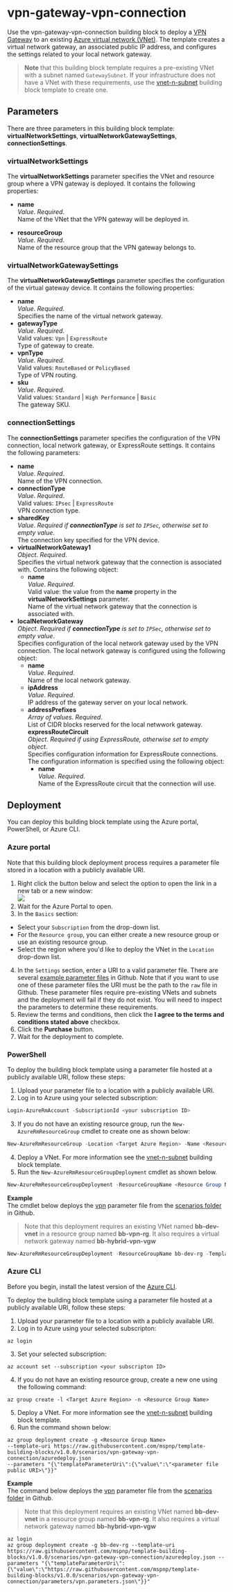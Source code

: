# vpn-gateway-vpn-connection

Use the vpn-gateway-vpn-connection building block to deploy a [VPN Gateway](https://azure.microsoft.com/en-us/documentation/articles/vpn-gateway-about-vpngateways/) to an existing [Azure virtual network (VNet)](https://azure.microsoft.com/en-us/documentation/articles/resource-groups-networking/#virtual-network). The template creates a virtual network gateway, an associated public IP address, and configures the settings related to your local network gateway.

> **Note** that this building block template requires a pre-existing VNet with a subnet named `GatewaySubnet`. If your infrastructure does not have a VNet with these requirements, use the [vnet-n-subnet](https://github.com/mspnp/template-building-blocks/blob/v1.0.0/templates/buildingBlocks/vnet-n-subnet/README.md) building block template to create one.

## Parameters

There are three parameters in this building block template: **virtualNetworkSettings**, **virtualNetworkGatewaySettings**, **connectionSettings**.
 
### virtualNetworkSettings

The **virtualNetworkSettings** parameter specifies the VNet and resource group where a VPN gateway is deployed. It contains the following properties:

- **name**  
_Value_. _Required_.  
Name of the VNet that the VPN gateway will be deployed in.

- **resourceGroup**  
_Value_. _Required_.  
Name of the resource group that the VPN gateway belongs to.  

### virtualNetworkGatewaySettings

The **virtualNetworkGatewaySettings** parameter specifies the configuration of the virtual gateway device. It contains the following properties:

- **name**  
_Value_. _Required_.  
Specifies the name of the virtual network gateway.  
- **gatewayType**  
_Value_. _Required_.  
Valid values: `Vpn` | `ExpressRoute`  
Type of gateway to create.  
- **vpnType**  
_Value_. _Required_.  
Valid values: `RouteBased` or `PolicyBased`  
Type of VPN routing.  
- **sku**  
_Value_. _Required_.  
Valid values: `Standard` | `High Performance` | `Basic`  
The gateway SKU.  

### connectionSettings

The **connectionSettings** parameter specifies the configuration of the VPN connection, local network gateway, or ExpressRoute settings. It contains the following parameters:

- **name**  
_Value_. _Required_.  
Name of the VPN connection.  
- **connectionType**  
_Value_. _Required_.  
Valid values: `IPsec` | `ExpressRoute`  
VPN connection type.  
- **sharedKey**  
_Value_. _Required if **connectionType** is set to `IPSec`, otherwise set to empty value_.  
The connection key specified for the VPN device.  
- **virtualNetworkGateway1**  
_Object_. _Required_.  
Specifies the virtual network gateway that the connection is associated with. Contains the following object:  
  - **name**  
  _Value_. _Required_.  
  Valid value: the value from the **name** property in the **virtualNetworkSettings** parameter.  
  Name of the virtual network gateway that the connection is associated with.  
- **localNetworkGateway**  
_Object_. _Required if **connectionType** is set to `IPSec`, otherwise set to empty value_.  
Specifies configuration of the local network gateway used by the VPN connection. The local network gateway is configured using the following object:  
  - **name**  
  _Value_. _Required_.  
  Name of the local network gateway.  
  - **ipAddress**  
  _Value_. _Required_.  
  IP address of the gateway server on your local network.  
  - **addressPrefixes**  
  _Array of values_. _Required_.  
  List of CIDR blocks reserved for the local netwwork gateway.  
   **expressRouteCircuit**  
   _Object_. _Required if using ExpressRoute, otherwise set to empty object_.  
   Specifies configuration information for ExpressRoute connections. The configuration information is specified using the following object:  
    - **name**  
    _Value_. _Required_.  
    Name of the ExpressRoute circuit that the connection will use.  

## Deployment

You can deploy this building block template using the Azure portal, PowerShell, or Azure CLI.

### Azure portal

Note that this building block deployment process requires a parameter file stored in a location with a publicly available URI.

1. Right click the button below and select the option to open the link in a new tab or a new window:<br><a href="https://portal.azure.com/#create/Microsoft.Template/uri/https%3A%2F%2Fraw.githubusercontent.com%2Fmspnp%2Ftemplate-building-blocks%2Fv1.0.0%2Fscenarios%2Fvpn-gateway-vpn-connection%2Fazuredeploy.json"><img src = "http://azuredeploy.net/deploybutton.png"/></a>
2. Wait for the Azure Portal to open.  
3. In the `Basics` section:
  - Select your `Subscription` from the drop-down list.
  - For the `Resource group`, you can either create a new resource group or use an existing resource group.
  - Select the region where you'd like to deploy the VNet in the `Location` drop-down list.  
4. In the `Settings` section, enter a URI to a valid parameter file. There are several [example parameter files](https://github.com/mspnp/template-building-blocks/tree/v1.0.0/scenarios/vpn-gateway-vpn-connection/parameters) in Github. Note that if you want to use one of these parameter files the URI must be the path to the `raw` file in Github. These parameter files require pre-existing VNets and subnets and the deployment will fail if they do not exist. You will need to inspect the parameters to determine these requirements.  
5. Review the terms and conditions, then click the **I agree to the terms and conditions stated above** checkbox.  
6. Click the **Purchase** button.  
7. Wait for the deployment to complete.

### PowerShell

To deploy the building block template using a parameter file hosted at a publicly available URI, follow these steps:

1. Upload your parameter file to a location with a publicly available URI.
2. Log in to Azure using your selected subscription:
  ```Powershell
  Login-AzureRmAccount -SubscriptionId <your subscription ID>
  ```
3. If you do not have an existing resource group, run the `New-AzureRmResourceGroup` cmdlet to create one as shown below:
  ```PowerShell
  New-AzureRmResourceGroup -Location <Target Azure Region> -Name <Resource Group Name> 
  ```
4. Deploy a VNet. For more information see the [vnet-n-subnet](https://github.com/mspnp/template-building-blocks/blob/v1.0.0/templates/buildingBlocks/vnet-n-subnet/README.md) building block template.  
5. Run the `New-AzureRmResourceGroupDeployment` cmdlet as shown below.  
  ```PowerShell
  New-AzureRmResourceGroupDeployment -ResourceGroupName <Resource Group Name> -TemplateUri https://raw.githubusercontent.com/mspnp/template-building-blocks/v1.0.0/scenarios/vpn-gateway-vpn-connection/azuredeploy.json -templateParameterUriFromTemplate <URI of parameter file>
  ```

**Example**  
The cmdlet below deploys the [vpn](https://raw.githubusercontent.com/mspnp/template-building-blocks/v1.0.0/scenarios/vpn-gateway-vpn-connection/parameters/vpn.parameters.json) parameter file from the [scenarios folder](https://github.com/mspnp/template-building-blocks/tree/v1.0.0/scenarios/vpn-gateway-vpn-connection) in Github.

> Note that this deployment requires an existing VNet named **bb-dev-vnet** in a resource group named **bb-vpn-rg**. It also requires a virtual network gateway named **bb-hybrid-vpn-vgw**

```PowerShell
New-AzureRmResourceGroupDeployment -ResourceGroupName bb-dev-rg -TemplateUri https://raw.githubusercontent.com/mspnp/template-building-blocks/v1.0.0/scenarios/vpn-gateway-vpn-connection/azuredeploy.json -templateParameterUriFromTemplate https://raw.githubusercontent.com/mspnp/template-building-blocks/v1.0.0/scenarios/vpn-gateway-vpn-connection/parameters/vpn.parameters.json
```
### Azure CLI

Before you begin, install the latest version of the [Azure CLI](https://docs.microsoft.com/cli/azure/install-azure-cli).

To deploy the building block template using a parameter file hosted at a publicly available URI, follow these steps:

1. Upload your parameter file to a location with a publicly available URI.  
2. Log in to Azure using your selected subscripton:  
  ```AzureCLI
  az login
  ```
3. Set your selected subscription:
  ```AzureCLI
  az account set --subscription <your subscripton ID>
  ```
4. If you do not have an existing resource group, create a new one using the following command:
  ```AzureCLI
  az group create -l <Target Azure Region> -n <Resource Group Name> 
  ```
5. Deploy a VNet. For more information see the [vnet-n-subnet](https://github.com/mspnp/template-building-blocks/blob/v1.0.0/templates/buildingBlocks/vnet-n-subnet/README.md) building block template.  
6. Run the command shown below:
  ```AzureCLI
  az group deployment create -g <Resource Group Name>
  --template-uri https://raw.githubusercontent.com/mspnp/template-building-blocks/v1.0.0/scenarios/vpn-gateway-vpn-connection/azuredeploy.json
  --parameters "{\"templateParameterUri\":{\"value\":\"<parameter file public URI>\"}}"
  ```

**Example**  
The command below deploys the [vpn](https://raw.githubusercontent.com/mspnp/template-building-blocks/v1.0.0/scenarios/vpn-gateway-vpn-connection/parameters/vpn.parameters.json) parameter file from the [scenarios folder](https://github.com/mspnp/template-building-blocks/tree/v1.0.0/scenarios/vpn-gateway-vpn-connection) in Github.

> Note that this deployment requires an existing VNet named **bb-dev-vnet** in a resource group named **bb-vpn-rg**. It also requires a virtual network gateway named **bb-hybrid-vpn-vgw**

```AzureCLI
az login
az group deployment create -g bb-dev-rg --template-uri https://raw.githubusercontent.com/mspnp/template-building-blocks/v1.0.0/scenarios/vpn-gateway-vpn-connection/azuredeploy.json --parameters "{\"templateParameterUri\":{\"value\":\"https://raw.githubusercontent.com/mspnp/template-building-blocks/v1.0.0/scenarios/vpn-gateway-vpn-connection/parameters/vpn.parameters.json\"}}"
```